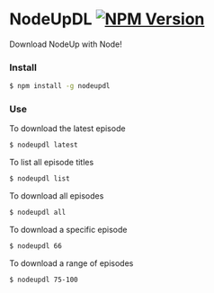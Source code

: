# NodeUpDL [![NPM Version](https://img.shields.io/npm/v/nodeupdl.svg?style=flat)](https://www.npmjs.org/package/nodeupdl)
Download NodeUp with Node!

### Install
```bash
$ npm install -g nodeupdl
```

### Use
To download the latest episode
```bash
$ nodeupdl latest
```
To list all episode titles
```bash
$ nodeupdl list
```
To download all episodes
```bash
$ nodeupdl all
```
To download a specific episode
```bash
$ nodeupdl 66
```
To download a range of episodes
```bash
$ nodeupdl 75-100
```
